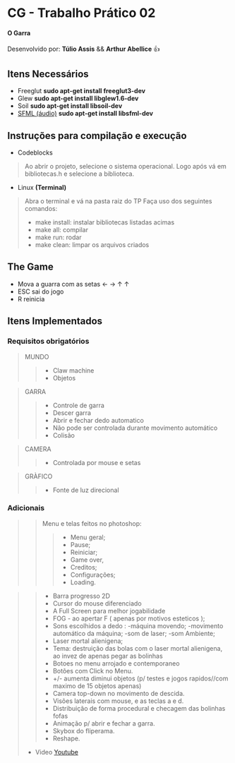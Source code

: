 # CG - Trabalho Prático 02
#### O Garra

 Desenvolvido por: **Túlio Assis** && **Arthur Abellice** :+1:
 ## Itens Necessários
 - Freeglut **sudo apt-get install freeglut3-dev**
 - Glew **sudo apt-get install libglew1.6-dev**
 - Soil **sudo apt-get install libsoil-dev**
 - [SFML (áudio)](http://www.sfml-dev.org/)  **sudo apt-get install libsfml-dev**

## Instruções para compilação e execução
 - Codeblocks
> Ao abrir o projeto, selecione o sistema operacional.
> Logo após vá em bibliotecas.h e selecione a biblioteca.

 - Linux **(Terminal)**
> Abra o terminal e vá na pasta raiz do TP
> Faça uso dos seguintes comandos:
> - make install: instalar bibliotecas listadas acimas
> - make all: compilar
> - make run: rodar
> - make clean: limpar os arquivos criados

## The Game
- Mova a guarra com as setas  ← → ↑ ↑
- ESC sai do jogo
- R reinicia

## Itens Implementados
### Requisitos obrigatórios

> MUNDO
>> - Claw machine
>> - Objetos


> GARRA
>> - Controle de garra
>> - Descer garra
>> - Abrir e fechar dedo automatico
>> - Não pode ser controlada durante movimento automático
>> - Colisão

> CAMERA
>> - Controlada por mouse e setas

> GRÀFICO
>> - Fonte de luz direcional


### Adicionais
>> Menu e telas feitos no photoshop:
>>> - Menu geral;
>>> - Pause;
>>> - Reiniciar;
>>> - Game over,
>>> - Creditos;
>>> - Configurações;
>>> - Loading.

>> - Barra progresso 2D
>> - Cursor do mouse diferenciado
>> - A Full Screen para melhor jogabilidade
>> - FOG - ao apertar F ( apenas por motivos esteticos );
>> - Sons escolhidos a dedo :
	-máquina movendo;
	-movimento automático da máquina;
	-som de laser;
	-som Ambiente;
>> - Laser mortal alienigena;
>> - Tema: destruição das bolas com o laser mortal alienigena, ao invez de apenas pegar as bolinhas
>> - Botoes no menu arrojado e contemporaneo
>> - Botões com Click no Menu.
>> - +/-  aumenta diminui objetos (p/ testes e jogos rapidos//com maximo de 15 objetos apenas)
>> - Camera top-down no movimento de descida.
>> - Visões laterais com mouse, e as teclas a e d.
>> - Distribuição de forma procedural e checagem das bolinhas fofas
>> - Animação p/ abrir e fechar a garra.
>> - Skybox do fliperama.
>> - Reshape.
> - Video [Youtube](https://www.youtube.com/watch?v=nKZLvF9l_6Y)

